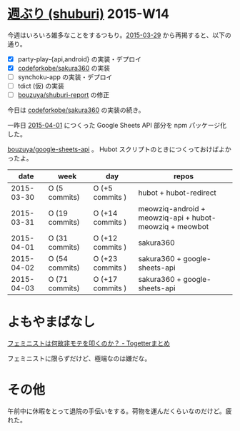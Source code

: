 # [週ぶり (shuburi)][shuburi] 2015-W14

今週はいろいろ雑多なことをするつもり。[2015-03-29][] から再掲すると、以下の通り。

- [x] party-play-{api,android} の実装・デプロイ
- [x] [codeforkobe/sakura360][] の実装
- [ ] synchoku-app の実装・デプロイ
- [ ] tdict (仮) の実装
- [ ] [bouzuya/shuburi-report][] の修正

今日は [codeforkobe/sakura360][] の実装の続き。

一昨日 [2015-04-01][] につくった Google Sheets API 部分を npm パッケージ化した。

[bouzuya/google-sheets-api][] 。 Hubot スクリプトのときにつくっておけばよかったよ。

date       | week           | day              | repos
-----------|----------------|------------------|----------------------
2015-03-30 | O (5 commits)  | O (+5 commits )  | hubot + hubot-redirect
2015-03-31 | O (19 commits) | O (+14 commits ) | meowziq-android + meowziq-api + hubot-meowziq + meowbot
2015-04-01 | O (31 commits) | O (+12 commits ) | sakura360
2015-04-02 | O (54 commits) | O (+23 commits ) | sakura360 + google-sheets-api
2015-04-03 | O (71 commits) | O (+17 commits ) | sakura360 + google-sheets-api

# よもやまばなし

[フェミニストは何故非モテを叩くのか？ - Togetterまとめ](http://togetter.com/li/803096)

フェミニストに限らずだけど、極端なのは嫌だな。

# その他

午前中に休暇をとって退院の手伝いをする。荷物を運んだくらいなのだけど。疲れた。

[shuburi]: http://shuburi.org
[bouzuya/google-sheets-api]: https://github.com/bouzuya/google-sheets-api
[bouzuya/shuburi-report]: https://github.com/bouzuya/shuburi-report
[codeforkobe/sakura360]: https://github.com/codeforkobe/sakura360
[2015-03-29]: https://blog.bouzuya.net/2015/03/29/
[2015-04-01]: https://blog.bouzuya.net/2015/04/01/
